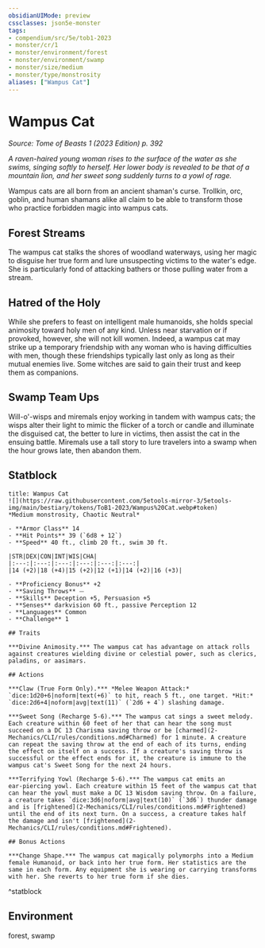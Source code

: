 ```yaml
---
obsidianUIMode: preview
cssclasses: json5e-monster
tags:
- compendium/src/5e/tob1-2023
- monster/cr/1
- monster/environment/forest
- monster/environment/swamp
- monster/size/medium
- monster/type/monstrosity
aliases: ["Wampus Cat"]
---
```

# Wampus Cat
*Source: Tome of Beasts 1 (2023 Edition) p. 392*  

*A raven-haired young woman rises to the surface of the water as she swims, singing softly to herself. Her lower body is revealed to be that of a mountain lion, and her sweet song suddenly turns to a yowl of rage.*

Wampus cats are all born from an ancient shaman's curse. Trollkin, orc, goblin, and human shamans alike all claim to be able to transform those who practice forbidden magic into wampus cats.

## Forest Streams

The wampus cat stalks the shores of woodland waterways, using her magic to disguise her true form and lure unsuspecting victims to the water's edge. She is particularly fond of attacking bathers or those pulling water from a stream.

## Hatred of the Holy

While she prefers to feast on intelligent male humanoids, she holds special animosity toward holy men of any kind. Unless near starvation or if provoked, however, she will not kill women. Indeed, a wampus cat may strike up a temporary friendship with any woman who is having difficulties with men, though these friendships typically last only as long as their mutual enemies live. Some witches are said to gain their trust and keep them as companions.

## Swamp Team Ups

Will-o'-wisps and miremals enjoy working in tandem with wampus cats; the wisps alter their light to mimic the flicker of a torch or candle and illuminate the disguised cat, the better to lure in victims, then assist the cat in the ensuing battle. Miremals use a tall story to lure travelers into a swamp when the hour grows late, then abandon them.

## Statblock

```ad-statblock
title: Wampus Cat
![](https://raw.githubusercontent.com/5etools-mirror-3/5etools-img/main/bestiary/tokens/ToB1-2023/Wampus%20Cat.webp#token)
*Medium monstrosity, Chaotic Neutral*

- **Armor Class** 14
- **Hit Points** 39 (`6d8 + 12`)
- **Speed** 40 ft., climb 20 ft., swim 30 ft.

|STR|DEX|CON|INT|WIS|CHA|
|:---:|:---:|:---:|:---:|:---:|:---:|
|14 (+2)|18 (+4)|15 (+2)|12 (+1)|14 (+2)|16 (+3)|

- **Proficiency Bonus** +2
- **Saving Throws** ⏤
- **Skills** Deception +5, Persuasion +5
- **Senses** darkvision 60 ft., passive Perception 12
- **Languages** Common
- **Challenge** 1

## Traits

***Divine Animosity.*** The wampus cat has advantage on attack rolls against creatures wielding divine or celestial power, such as clerics, paladins, or aasimars.

## Actions

***Claw (True Form Only).*** *Melee Weapon Attack:* `dice:1d20+6|noform|text(+6)` to hit, reach 5 ft., one target. *Hit:* `dice:2d6+4|noform|avg|text(11)` (`2d6 + 4`) slashing damage.

***Sweet Song (Recharge 5-6).*** The wampus cat sings a sweet melody. Each creature within 60 feet of her that can hear the song must succeed on a DC 13 Charisma saving throw or be [charmed](2-Mechanics/CLI/rules/conditions.md#Charmed) for 1 minute. A creature can repeat the saving throw at the end of each of its turns, ending the effect on itself on a success. If a creature's saving throw is successful or the effect ends for it, the creature is immune to the wampus cat's Sweet Song for the next 24 hours.

***Terrifying Yowl (Recharge 5-6).*** The wampus cat emits an ear‑piercing yowl. Each creature within 15 feet of the wampus cat that can hear the yowl must make a DC 13 Wisdom saving throw. On a failure, a creature takes `dice:3d6|noform|avg|text(10)` (`3d6`) thunder damage and is [frightened](2-Mechanics/CLI/rules/conditions.md#Frightened) until the end of its next turn. On a success, a creature takes half the damage and isn't [frightened](2-Mechanics/CLI/rules/conditions.md#Frightened).

## Bonus Actions

***Change Shape.*** The wampus cat magically polymorphs into a Medium female Humanoid, or back into her true form. Her statistics are the same in each form. Any equipment she is wearing or carrying transforms with her. She reverts to her true form if she dies.
```
^statblock

## Environment

forest, swamp